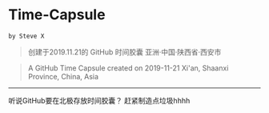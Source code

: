 # Time-Capsule
`by Steve X`
> 创建于2019.11.21的 GitHub 时间胶囊
> 亚洲·中国·陕西省·西安市

> A GitHub Time Capsule created on 2019-11-21
> Xi'an, Shaanxi Province, China, Asia
---
听说GitHub要在北极存放时间胶囊？
赶紧制造点垃圾hhhh
